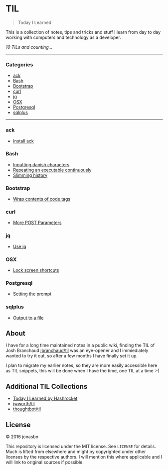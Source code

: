 # TIL

> Today I Learned

This is a collection of notes, tips and tricks and stuff I learn from day to day working with computers and technology as a developer.

_10 TILs and counting..._

---

### Categories

* [ack](#ack)
* [Bash](#bash)
* [Bootstrap](#bootstrap)
* [curl](#curl)
* [jq](#jq)
* [OSX](#osx)
* [Postgresql](#postgresql)
* [sqlplus](#sqlplus)

---

### ack

- [Install ack](ack/install_ack.md)

### Bash

- [Inputting danish characters](bash/inputting_danish_characters.md)
- [Repeating an executable continuously](bash/repeating_an_executable_continuously.md)
- [Slimming history](bash/slimming_history.md)

### Bootstrap

- [Wrap contents of code tags](boostrap/wrap_contents_of_code_tags.md)

### curl

- [More POST Parameters](curl/more_post_parameters.md)

### jq

- [Use jq](jq/use_jq.md)

### OSX

- [Lock screen shortcuts](osx/lock_screen_shortcuts.md)

### Postgresql

- [Setting the prompt](postgresql/setting_the_prompt.md)

### sqlplus

- [Output to a file](sqlplus/outputting_to_a_file.md)

## About

I have for a long time maintained notes in a public wiki, finding the TIL of 
Josh Branchaud [jbranchaud/til](https://github.com/jbranchaud/til) was an eye-opener and I immiediately wanted to try it out, so after a few months I have finally set it up.

I plan to migrate my earlier notes, so they are more easily accessible here as TIL snippets, this will be done when I have the time, one TIL at a time :-)

## Additional TIL Collections

* [Today I Learned by Hashrocket](https://til.hashrocket.com)
* [jwworth/til](https://github.com/jwworth/til)
* [thoughtbot/til](https://github.com/thoughtbot/til)

## License

&copy; 2016 jonasbn

This repository is licensed under the MIT license. See `LICENSE` for
details. Much is lifted from elsewhere and might by copyrighted under other licenses by the respective authors. I will mention this where applicable and I will link to original sources if possible.